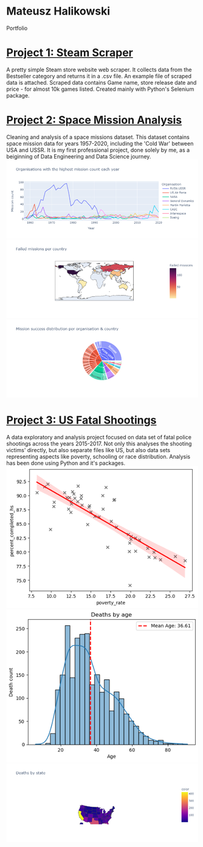 # Mateusz Halikowski
Portfolio

# [Project 1: Steam Scraper](https://github.com/halikowski/SteamScraper)
  A pretty simple Steam store website web scraper. It collects data from the Bestseller category and returns it in a .csv file. An example file of scraped data is attached. Scraped     data contains Game name, store release date and price - for almost 10k games listed. Created mainly with Python's Selenium package.

# [Project 2: Space Mission Analysis](https://nbviewer.org/github/halikowski/Space-Missions-Project/blob/main/Space_Missions_Analysis.ipynb)
  Cleaning and analysis of a space missions dataset. This dataset contains space mission data for years 1957-2020, including the 'Cold War' between USA and USSR. It is my first         professional project, done solely by me, as a beiginning of Data Engineering and Data Science journey.
  ![](https://github.com/halikowski/portfolio/blob/main/images/space1.png)
  ![](https://github.com/halikowski/portfolio/blob/main/images/space2.png)
  ![](https://github.com/halikowski/portfolio/blob/main/images/space3.png)
  
# [Project 3: US Fatal Shootings](https://nbviewer.org/github/halikowski/US_Shootings_Project/blob/main/US_Fatal_Shootings.ipynb)
  A data exploratory and analysis project focused on data set of fatal police shootings across the years 2015-2017. Not only this analyses the shooting victims' directly, but also      separate files like US, but also data sets representing aspects like poverty, schooling or race distribution. Analysis has been done using Python and it's packages.
  ![](https://github.com/halikowski/portfolio/blob/main/images/fatal1.png)
  ![](https://github.com/halikowski/portfolio/blob/main/images/fatal2.PNG)
  ![](https://github.com/halikowski/portfolio/blob/main/images/newplot.png)
